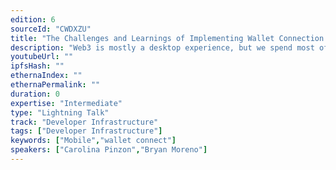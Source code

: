 ```yaml
---
edition: 6
sourceId: "CWDXZU"
title: "The Challenges and Learnings of Implementing Wallet Connection on Mobile"
description: "Web3 is mostly a desktop experience, but we spend most of our time on mobile devices. How can we bridge the gap between Dapps and Mobile, especially in such a crucial step as the wallet connection? In this talk, we want to share the failures and learnings we had while developing GM Shop, the first tokengated experience built for mobile that partnered with the biggest NFT brands such as Doodles, Invisible Friends, and Cool Cats."
youtubeUrl: ""
ipfsHash: ""
ethernaIndex: ""
ethernaPermalink: ""
duration: 0
expertise: "Intermediate"
type: "Lightning Talk"
track: "Developer Infrastructure"
tags: ["Developer Infrastructure"]
keywords: ["Mobile","wallet connect"]
speakers: ["Carolina Pinzon","Bryan Moreno"]
---
```


